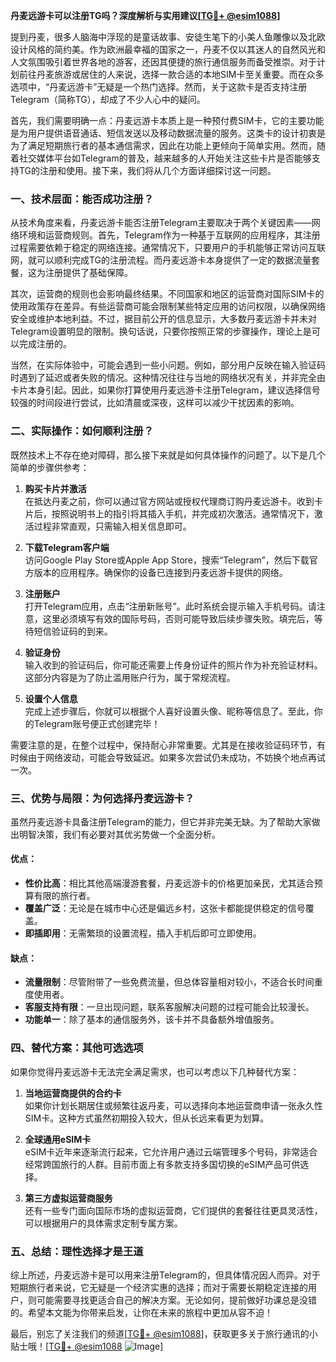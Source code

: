 **丹麦远游卡可以注册TG吗？深度解析与实用建议[[TG💪+ @esim1088](https://t.me/s/esim1088)]**

提到丹麦，很多人脑海中浮现的是童话故事、安徒生笔下的小美人鱼雕像以及北欧设计风格的简约美。作为欧洲最幸福的国家之一，丹麦不仅以其迷人的自然风光和人文氛围吸引着世界各地的游客，还因其便捷的旅行通信服务而备受推崇。对于计划前往丹麦旅游或居住的人来说，选择一款合适的本地SIM卡至关重要。而在众多选项中，“丹麦远游卡”无疑是一个热门选择。然而，关于这款卡是否支持注册Telegram（简称TG），却成了不少人心中的疑问。

首先，我们需要明确一点：丹麦远游卡本质上是一种预付费SIM卡，它的主要功能是为用户提供语音通话、短信发送以及移动数据流量的服务。这类卡的设计初衷是为了满足短期旅行者的基本通信需求，因此在功能上更倾向于简单实用。然而，随着社交媒体平台如Telegram的普及，越来越多的人开始关注这些卡片是否能够支持TG的注册和使用。接下来，我们将从几个方面详细探讨这一问题。

### **一、技术层面：能否成功注册？**

从技术角度来看，丹麦远游卡能否注册Telegram主要取决于两个关键因素——网络环境和运营商规则。首先，Telegram作为一种基于互联网的应用程序，其注册过程需要依赖于稳定的网络连接。通常情况下，只要用户的手机能够正常访问互联网，就可以顺利完成TG的注册流程。而丹麦远游卡本身提供了一定的数据流量套餐，这为注册提供了基础保障。

其次，运营商的规则也会影响最终结果。不同国家和地区的运营商对国际SIM卡的使用政策存在差异。有些运营商可能会限制某些特定应用的访问权限，以确保网络安全或维护本地利益。不过，据目前公开的信息显示，大多数丹麦远游卡并未对Telegram设置明显的限制。换句话说，只要你按照正常的步骤操作，理论上是可以完成注册的。

当然，在实际体验中，可能会遇到一些小问题。例如，部分用户反映在输入验证码时遇到了延迟或者失败的情况。这种情况往往与当地的网络状况有关，并非完全由卡片本身引起。因此，如果你打算使用丹麦远游卡注册Telegram，建议选择信号较强的时间段进行尝试，比如清晨或深夜，这样可以减少干扰因素的影响。

### **二、实际操作：如何顺利注册？**

既然技术上不存在绝对障碍，那么接下来就是如何具体操作的问题了。以下是几个简单的步骤供参考：

1. **购买卡片并激活**  
   在抵达丹麦之前，你可以通过官方网站或授权代理商订购丹麦远游卡。收到卡片后，按照说明书上的指引将其插入手机，并完成初次激活。通常情况下，激活过程非常直观，只需输入相关信息即可。

2. **下载Telegram客户端**  
   访问Google Play Store或Apple App Store，搜索“Telegram”，然后下载官方版本的应用程序。确保你的设备已连接到丹麦远游卡提供的网络。

3. **注册账户**  
   打开Telegram应用，点击“注册新账号”。此时系统会提示输入手机号码。请注意，这里必须填写有效的国际号码，否则可能导致后续步骤失败。填完后，等待短信验证码的到来。

4. **验证身份**  
   输入收到的验证码后，你可能还需要上传身份证件的照片作为补充验证材料。这部分内容是为了防止滥用账户行为，属于常规流程。

5. **设置个人信息**  
   完成上述步骤后，你就可以根据个人喜好设置头像、昵称等信息了。至此，你的Telegram账号便正式创建完毕！

需要注意的是，在整个过程中，保持耐心非常重要。尤其是在接收验证码环节，有时候由于网络波动，可能会导致延迟。如果多次尝试仍未成功，不妨换个地点再试一次。

### **三、优势与局限：为何选择丹麦远游卡？**

虽然丹麦远游卡具备注册Telegram的能力，但它并非完美无缺。为了帮助大家做出明智决策，我们有必要对其优劣势做一个全面分析。

#### **优点：**
- **性价比高**：相比其他高端漫游套餐，丹麦远游卡的价格更加亲民，尤其适合预算有限的旅行者。
- **覆盖广泛**：无论是在城市中心还是偏远乡村，这张卡都能提供稳定的信号覆盖。
- **即插即用**：无需繁琐的设置流程，插入手机后即可立即使用。

#### **缺点：**
- **流量限制**：尽管附带了一些免费流量，但总体容量相对较小，不适合长时间重度使用者。
- **客服支持有限**：一旦出现问题，联系客服解决问题的过程可能会比较漫长。
- **功能单一**：除了基本的通信服务外，该卡并不具备额外增值服务。

### **四、替代方案：其他可选选项**

如果你觉得丹麦远游卡无法完全满足需求，也可以考虑以下几种替代方案：

1. **当地运营商提供的合约卡**  
   如果你计划长期居住或频繁往返丹麦，可以选择向本地运营商申请一张永久性SIM卡。这种方式虽然初期投入较大，但从长远来看更为划算。

2. **全球通用eSIM卡**  
   eSIM卡近年来逐渐流行起来，它允许用户通过云端管理多个号码，非常适合经常跨国旅行的人群。目前市面上有多款支持多国切换的eSIM产品可供选择。

3. **第三方虚拟运营商服务**  
   还有一些专门面向国际市场的虚拟运营商，它们提供的套餐往往更具灵活性，可以根据用户的具体需求定制专属方案。

### **五、总结：理性选择才是王道**

综上所述，丹麦远游卡是可以用来注册Telegram的，但具体情况因人而异。对于短期旅行者来说，它无疑是一个经济实惠的选择；而对于需要长期稳定连接的用户，则可能需要寻找更适合自己的解决方案。无论如何，提前做好功课总是没错的。希望本文能为你带来启发，让你在未来的旅程中更加从容不迫！

最后，别忘了关注我们的频道[[TG💪+ @esim1088](https://t.me/s/esim1088)]，获取更多关于旅行通讯的小贴士哦！[[TG💪+ @esim1088](https://t.me/s/esim1088) ![Image](https://i.postimg.cc/4NQfJmqS/Snipaste-2025-05-13-00-14-12.png)]